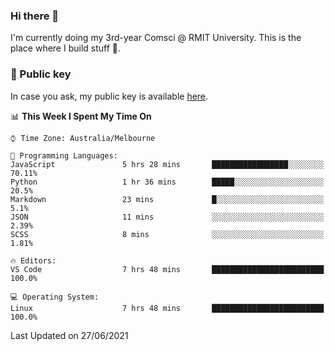 ### Hi there 👋

I'm currently doing my 3rd-year Comsci @ RMIT University. This is the place where I build stuff 👀. 

### 🔑 Public key

In case you ask, my public key is available [here](https://public.auspham.dev/).

<!--START_SECTION:waka-->
📊 **This Week I Spent My Time On** 

```text
⌚︎ Time Zone: Australia/Melbourne

💬 Programming Languages: 
JavaScript               5 hrs 28 mins       █████████████████░░░░░░░░   70.11% 
Python                   1 hr 36 mins        █████░░░░░░░░░░░░░░░░░░░░   20.5% 
Markdown                 23 mins             █░░░░░░░░░░░░░░░░░░░░░░░░   5.1% 
JSON                     11 mins             ░░░░░░░░░░░░░░░░░░░░░░░░░   2.39% 
SCSS                     8 mins              ░░░░░░░░░░░░░░░░░░░░░░░░░   1.81%

🔥 Editors: 
VS Code                  7 hrs 48 mins       █████████████████████████   100.0%

💻 Operating System: 
Linux                    7 hrs 48 mins       █████████████████████████   100.0%

```


 Last Updated on 27/06/2021
<!--END_SECTION:waka-->

<!--
**rockmanvnx6/rockmanvnx6** is a ✨ _special_ ✨ repository because its `README.md` (this file) appears on your GitHub profile.

Here are some ideas to get you started:

- 🔭 I’m currently working on ...
- 🌱 I’m currently learning ...
- 👯 I’m looking to collaborate on ...
- 🤔 I’m looking for help with ...
- 💬 Ask me about ...
- 📫 How to reach me: ...
- 😄 Pronouns: ...
- ⚡ Fun fact: ...
-->
